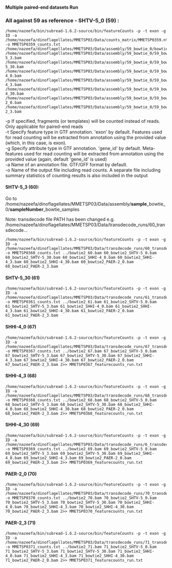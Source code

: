 #### Multiple paired-end datasets Run 

### All against 59 as reference - SHTV-5_0 (59) :
```
/home/nazeefa/bin/subread-1.6.2-source/bin/featureCounts -p -t exon -g ID -a /home/nazeefa/dinoflagellates/MMETSP03/Data/counts_matrix/MMETSP0359.nt.fa.transdecoder_dir/longest_orfs.gff3 -o MMETSP0359_counts.txt /home/nazeefa/dinoflagellates/MMETSP03/Data/assembly/59_bowtie_0/bowtie2_59.bam /home/nazeefa/dinoflagellates/MMETSP03/Data/assembly/59_bowtie_0/59_bowtie_samples/59_bowtie2_SHTV-5_3.bam /home/nazeefa/dinoflagellates/MMETSP03/Data/assembly/59_bowtie_0/59_bowtie_samples/59_bowtie2_SHTV-5_30.bam /home/nazeefa/dinoflagellates/MMETSP03/Data/assembly/59_bowtie_0/59_bowtie_samples/59_bowtie2_SHHI-4_0.bam /home/nazeefa/dinoflagellates/MMETSP03/Data/assembly/59_bowtie_0/59_bowtie_samples/59_bowtie2_SHHI-4_3.bam /home/nazeefa/dinoflagellates/MMETSP03/Data/assembly/59_bowtie_0/59_bowtie_samples/59_bowtie2_SHHI-4_30.bam /home/nazeefa/dinoflagellates/MMETSP03/Data/assembly/59_bowtie_0/59_bowtie_samples/59_bowtie2_PAER-2_0.bam /home/nazeefa/dinoflagellates/MMETSP03/Data/assembly/59_bowtie_0/59_bowtie_samples/59_bowtie2_PAER-2_3.bam
```

-p If specified, fragments (or templates) will be counted
                      instead of reads. Only applicable for
                      paired-end reads <br>
-t Specify feature type in GTF annotation. 'exon' by 
                      default. Features used for read counting will be 
                      extracted from annotation using the provided value (which, in this case, is exon). <br>
-g Specify attribute type in GTF annotation. 'gene_id' by 
                      default. Meta-features used for read counting will be 
                      extracted from annotation using the provided value (again, default 'gene_id' is used) <br>
-a Name of an annotation file. GTF/GFF format by default. <br>
-o Name of the output file including read counts. A separate
                      file including summary statistics of counting results is
                      also included in the output
                      
#### SHTV-5_3 (60):

Go to /home/nazeefa/dinoflagellates/MMETSP03/Data/assembly/**sample**_bowtie_0/**sampleNumber**_bowtie_samples

Note: transdecode file PATH has been changed e.g. /home/nazeefa/dinoflagellates/MMETSP03/Data/transdecode_runs/60_transdecode...
                   
```
/home/nazeefa/bin/subread-1.6.2-source/bin/featureCounts -p -t exon -g ID -a /home/nazeefa/dinoflagellates/MMETSP03/Data/transdecode_runs/60_transdecode/MMETSP0360.nt.fa.transdecoder_dir/longest_orfs.gff3 -o MMETSP0360_counts.txt ../bowtie2_60.bam 60_bowtie2_SHTV-5_0.bam 60_bowtie2_SHTV-5_30.bam 60_bowtie2_SHHI-4_0.bam 60_bowtie2_SHHI-4_3.bam 60_bowtie2_SHHI-4_30.bam 60_bowtie2_PAER-2_0.bam 60_bowtie2_PAER-2_3.bam
```
#### SHTV-5_30 (61)
```
/home/nazeefa/bin/subread-1.6.2-source/bin/featureCounts -p -t exon -g ID -a /home/nazeefa/dinoflagellates/MMETSP03/Data/transdecode_runs/61_transdecode/MMETSP0361.nt.fa.transdecoder_dir/longest_orfs.gff3 -o MMETSP0361_counts.txt ../bowtie2_61.bam 61_bowtie2_SHTV-5_0.bam 61_bowtie2_SHTV-5_3.bam 61_bowtie2_SHHI-4_0.bam 61_bowtie2_SHHI-4_3.bam 61_bowtie2_SHHI-4_30.bam 61_bowtie2_PAER-2_0.bam 61_bowtie2_PAER-2_3.bam
```
#### SHHI-4_0 (67)
```
/home/nazeefa/bin/subread-1.6.2-source/bin/featureCounts -p -t exon -g ID -a /home/nazeefa/dinoflagellates/MMETSP03/Data/transdecode_runs/67_transdecode/MMETSP0367.nt.fa.transdecoder_dir/longest_orfs.gff3 -o MMETSP0367_counts.txt ../bowtie2_67.bam 67_bowtie2_SHTV-5_0.bam 67_bowtie2_SHTV-5_3.bam 67_bowtie2_SHTV-5_30.bam 67_bowtie2_SHHI-4_3.bam 67_bowtie2_SHHI-4_30.bam 67_bowtie2_PAER-2_0.bam 67_bowtie2_PAER-2_3.bam 2>> MMETSP0367_featurecounts_run.txt
```
#### SHHI-4_3 (68)
```
/home/nazeefa/bin/subread-1.6.2-source/bin/featureCounts -p -t exon -g ID -a /home/nazeefa/dinoflagellates/MMETSP03/Data/transdecode_runs/68_transdecode/MMETSP0368.nt.fa.transdecoder_dir/longest_orfs.gff3 -o MMETSP0368_counts.txt ../bowtie2_68.bam 68_bowtie2_SHTV-5_0.bam 68_bowtie2_SHTV-5_3.bam 68_bowtie2_SHTV-5_30.bam 68_bowtie2_SHHI-4_0.bam 68_bowtie2_SHHI-4_30.bam 68_bowtie2_PAER-2_0.bam 68_bowtie2_PAER-2_3.bam 2>> MMETSP0368_featurecounts_run.txt
```
#### SHHI-4_30 (69)
```
/home/nazeefa/bin/subread-1.6.2-source/bin/featureCounts -p -t exon -g ID -a /home/nazeefa/dinoflagellates/MMETSP03/Data/transdecode_runs/6_transdecode/MMETSP0369.nt.fa.transdecoder_dir/longest_orfs.gff3 -o MMETSP0369_counts.txt ../bowtie2_69.bam 69_bowtie2_SHTV-5_0.bam 69_bowtie2_SHTV-5_3.bam 69_bowtie2_SHTV-5_30.bam 69_bowtie2_SHHI-4_0.bam 69_bowtie2_SHHI-4_3.bam 69_bowtie2_PAER-2_0.bam 69_bowtie2_PAER-2_3.bam 2>> MMETSP0369_featurecounts_run.txt
```
#### PAER-2_0 (70)
```
/home/nazeefa/bin/subread-1.6.2-source/bin/featureCounts -p -t exon -g ID -a /home/nazeefa/dinoflagellates/MMETSP03/Data/transdecode_runs/70_transdecode/MMETSP0370.nt.fa.transdecoder_dir/longest_orfs.gff3 -o MMETSP0370_counts.txt ../bowtie2_70.bam 70_bowtie2_SHTV-5_0.bam 70_bowtie2_SHTV-5_3.bam 70_bowtie2_SHTV-5_30.bam 70_bowtie2_SHHI-4_0.bam 70_bowtie2_SHHI-4_3.bam 70_bowtie2_SHHI-4_30.bam 70_bowtie2_PAER-2_3.bam 2>> MMETSP0370_featurecounts_run.txt
```
#### PAER-2_3 (71)
```
/home/nazeefa/bin/subread-1.6.2-source/bin/featureCounts -p -t exon -g ID -a /home/nazeefa/dinoflagellates/MMETSP03/Data/transdecode_runs/71_transdecode/MMETSP0371.nt.fa.transdecoder_dir/longest_orfs.gff3 -o MMETSP0371_counts.txt ../bowtie2_71.bam 71_bowtie2_SHTV-5_0.bam 71_bowtie2_SHTV-5_3.bam 71_bowtie2_SHTV-5_30.bam 71_bowtie2_SHHI-4_0.bam 71_bowtie2_SHHI-4_3.bam 71_bowtie2_SHHI-4_30.bam 71_bowtie2_PAER-2_0.bam 2>> MMETSP0371_featurecounts_run.txt
```
